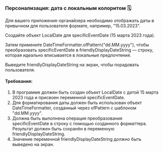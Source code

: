 
### Персонализация: дата с локальным колоритом 🗓️

Для вашего приложения-органайзера необходимо отображать даты в привычном для пользователя формате, например, "15.03.2023".

Создайте объект LocalDate для specificEventDate (15 марта 2023 года).

Затем примените DateTimeFormatter.ofPattern("dd.MM.yyyy"), чтобы преобразовать specificEventDate в friendlyDisplayDateString — строку, которая идеально вписывается в локальные предпочтения.

Выведите friendlyDisplayDateString на экран, чтобы порадовать пользователя.

#### Требования:
1. В программе должен быть создан объект LocalDate с датой 15 марта 2023 года и присвоен переменной specificEventDate.
2. Для форматирования даты должен быть использован объект DateTimeFormatter, созданный через ofPattern с шаблоном "dd.MM.yyyy".
3. Должна быть выполнена операция преобразования specificEventDate в строку с помощью созданного форматтера. Результат должен быть сохранён в переменную friendlyDisplayDateString.
4. Значение переменной friendlyDisplayDateString должно быть выведено на экран.